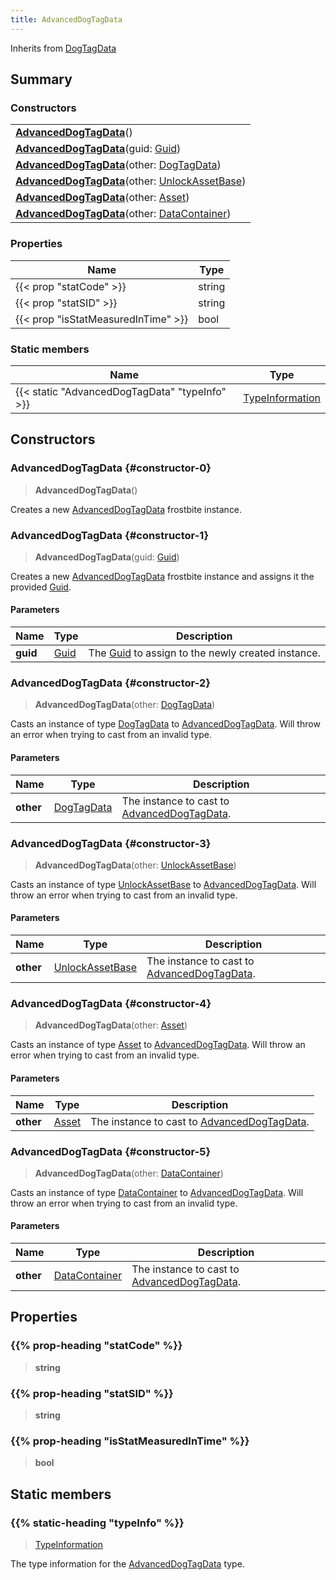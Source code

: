 ```yaml
---
title: AdvancedDogTagData
---
```


Inherits from 
[DogTagData](/vext/ref/fb/dogtagdata)

## Summary
### Constructors
| |
| ----------- |
| **[AdvancedDogTagData](#constructor-0)**() |
| **[AdvancedDogTagData](#constructor-1)**(guid: [Guid](/vext/ref/shared/class/guid)) |
| **[AdvancedDogTagData](#constructor-2)**(other: [DogTagData](/vext/ref/fb/dogtagdata)) |
| **[AdvancedDogTagData](#constructor-3)**(other: [UnlockAssetBase](/vext/ref/fb/unlockassetbase)) |
| **[AdvancedDogTagData](#constructor-4)**(other: [Asset](/vext/ref/fb/asset)) |
| **[AdvancedDogTagData](#constructor-5)**(other: [DataContainer](/vext/ref/shared/class/datacontainer)) |

### Properties
| Name | Type |
| ---- | ---- |
| {{< prop "statCode" >}} | string |
| {{< prop "statSID" >}} | string |
| {{< prop "isStatMeasuredInTime" >}} | bool |

### Static members
| Name | Type |
| ---- | ---- |
| {{< static "AdvancedDogTagData" "typeInfo" >}} | [TypeInformation](/vext/ref/shared/class/typeinformation) |

## Constructors
### AdvancedDogTagData {#constructor-0}
> **AdvancedDogTagData**()

Creates a new [AdvancedDogTagData](/vext/ref/fb/advanceddogtagdata) frostbite instance.

### AdvancedDogTagData {#constructor-1}
> **AdvancedDogTagData**(guid: [Guid](/vext/ref/shared/class/guid))

Creates a new [AdvancedDogTagData](/vext/ref/fb/advanceddogtagdata) frostbite instance and assigns it the provided [Guid](/vext/ref/shared/class/guid).

#### Parameters
| Name | Type | Description |
| ---- | ---- | ----------- |
| **guid** | [Guid](/vext/ref/shared/class/guid) | The [Guid](/vext/ref/shared/class/guid) to assign to the newly created instance. |

### AdvancedDogTagData {#constructor-2}
> **AdvancedDogTagData**(other: [DogTagData](/vext/ref/fb/dogtagdata))

Casts an instance of type [DogTagData](/vext/ref/fb/dogtagdata) to [AdvancedDogTagData](/vext/ref/fb/advanceddogtagdata). Will throw an error when trying to cast from an invalid type.

#### Parameters
| Name | Type | Description |
| ---- | ---- | ----------- |
| **other** | [DogTagData](/vext/ref/fb/dogtagdata) | The instance to cast to [AdvancedDogTagData](/vext/ref/fb/advanceddogtagdata). |

### AdvancedDogTagData {#constructor-3}
> **AdvancedDogTagData**(other: [UnlockAssetBase](/vext/ref/fb/unlockassetbase))

Casts an instance of type [UnlockAssetBase](/vext/ref/fb/unlockassetbase) to [AdvancedDogTagData](/vext/ref/fb/advanceddogtagdata). Will throw an error when trying to cast from an invalid type.

#### Parameters
| Name | Type | Description |
| ---- | ---- | ----------- |
| **other** | [UnlockAssetBase](/vext/ref/fb/unlockassetbase) | The instance to cast to [AdvancedDogTagData](/vext/ref/fb/advanceddogtagdata). |

### AdvancedDogTagData {#constructor-4}
> **AdvancedDogTagData**(other: [Asset](/vext/ref/fb/asset))

Casts an instance of type [Asset](/vext/ref/fb/asset) to [AdvancedDogTagData](/vext/ref/fb/advanceddogtagdata). Will throw an error when trying to cast from an invalid type.

#### Parameters
| Name | Type | Description |
| ---- | ---- | ----------- |
| **other** | [Asset](/vext/ref/fb/asset) | The instance to cast to [AdvancedDogTagData](/vext/ref/fb/advanceddogtagdata). |

### AdvancedDogTagData {#constructor-5}
> **AdvancedDogTagData**(other: [DataContainer](/vext/ref/shared/class/datacontainer))

Casts an instance of type [DataContainer](/vext/ref/shared/class/datacontainer) to [AdvancedDogTagData](/vext/ref/fb/advanceddogtagdata). Will throw an error when trying to cast from an invalid type.

#### Parameters
| Name | Type | Description |
| ---- | ---- | ----------- |
| **other** | [DataContainer](/vext/ref/shared/class/datacontainer) | The instance to cast to [AdvancedDogTagData](/vext/ref/fb/advanceddogtagdata). |

## Properties
### {{% prop-heading "statCode" %}}
> **string**

### {{% prop-heading "statSID" %}}
> **string**

### {{% prop-heading "isStatMeasuredInTime" %}}
> **bool**

## Static members
### {{% static-heading "typeInfo" %}}
> [TypeInformation](/vext/ref/shared/class/typeinformation)

The type information for the [AdvancedDogTagData](/vext/ref/fb/advanceddogtagdata) type.

